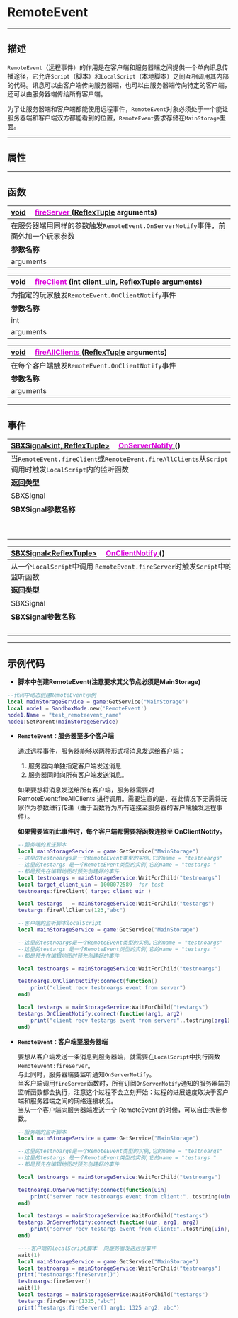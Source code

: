 # RemoteEvent
-----------------------------------------------------------------------------------------
## 描述
`RemoteEvent`（远程事件）的作用是在客户端和服务器端之间提供一个单向讯息传播途径，它允许`Script`（脚本）和`LocalScript`（本地脚本）之间互相调用其内部的代码。讯息可以由客户端传向服务器端，也可以由服务器端传向特定的客户端，还可以由服务器端传给所有客户端。

为了让服务器端和客户端都能使用远程事件，`RemoteEvent`对象必须处于一个能让服务器端和客户端双方都能看到的位置，`RemoteEvent`要求存储在`MainStorage`里面。

-----------------------------------------------------------------------------------------
## 属性

-----------------------------------------------------------------------------------------
## 函数

|<div style="width:500px">[void]() &emsp;[<font color="dd00dd">fireServer</font> ]() ([ReflexTuple]() arguments)</div>|<div style="width:100px"></div>|<div style="width:45px"></div>|<div style="width:400px"></div>|
|:---|:---|:---|:---|
|在服务器端用同样的参数触发`RemoteEvent.OnServerNotify`事件，前面外加一个玩家参数||||
|**参数名称**|**类别**|**默认**|**描述**|
|arguments|ReflexTuple|||


|<div style="width:500px">[void]() &emsp;[<font color="dd00dd">fireClient</font> ]() ([int]() client_uin, [ReflexTuple]() arguments)</div>|<div style="width:100px"></div>|<div style="width:45px"></div>|<div style="width:400px"></div>|
|:---|:---|:---|:---|
|为指定的玩家触发`RemoteEvent.OnClientNotify`事件||||
|**参数名称**|**类别**|**默认**|**描述**|
|int|client_uin|||
|arguments|ReflexTuple|||


|<div style="width:500px">[void]() &emsp;[<font color="dd00dd">fireAllClients</font> ]() ([ReflexTuple]() arguments)</div>|<div style="width:100px"></div>|<div style="width:45px"></div>|<div style="width:400px"></div>|
|:---|:---|:---|:---|
|在每个客户端触发`RemoteEvent.OnClientNotify`事件||||
|**参数名称**|**类别**|**默认**|**描述**|
|arguments|ReflexTuple|||

-----------------------------------------------------------------------------------------
## 事件


|<div style="width:500px">[SBXSignal\<int, ReflexTuple\>]() &emsp;[<font color="dd00dd">OnServerNotify</font> ]() ()</div>|<div style="width:100px"></div>|<div style="width:45px"></div>|<div style="width:400px"></div>|
|:---|:---|:---|:---|
|当`RemoteEvent.fireClient`或`RemoteEvent.fireAllClients`从`Script`调用时触发`LocalScript`内的监听函数||||
|**返回类型**|||**概要**|
|SBXSignal|||事件参数为（`int ReflexTuple`）|
|**SBXSignal参数名称**|**类别**|**默认**|**描述**|
||int|||
||ReflexTuple|||


|<div style="width:500px">[SBXSignal\<ReflexTuple\>]() &emsp;[<font color="dd00dd">OnClientNotify</font> ]() ()</div>|<div style="width:100px"></div>|<div style="width:45px"></div>|<div style="width:400px"></div>|
|:---|:---|:---|:---|
|从一个`LocalScript`中调用 `RemoteEvent.fireServer`时触发`Script`中的监听函数||||
|**返回类型**|||**概要**|
|SBXSignal|||事件参数为（`ReflexTuple`）|
|**SBXSignal参数名称**|**类别**|**默认**|**描述**|
||ReflexTuple|||


-----------------------------------------------------------------------------------------
## 示例代码

* **脚本中创建RemoteEvent(注意要求其父节点必须是MainStorage)**
```lua
--代码中动态创建RemoteEvent示例 
local mainStorageService = game:GetService("MainStorage")
local node1 = SandboxNode.new('RemoteEvent')
node1.Name = "test_remoteevent_name"
node1:SetParent(mainStorageService)
```

* **`RemoteEvent：`服务器至多个客户端**
	
	通过远程事件，服务器能够以两种形式将消息发送给客户端：
	1. 服务器向单独指定客户端发送消息
	2. 服务器同时向所有客户端发送消息。

	如果要想将消息发送给所有客户端，服务器需要对 RemoteEvent:fireAllClients 进行调用。需要注意的是，在此情况下无需将玩家作为参数进行传递（由于函数将为所有连接至服务器的客户端触发远程事件）。

  **如果需要监听此事件时，每个客户端都需要将函数连接至 OnClientNotify。**

	```lua
	--服务端的发送脚本
	local mainStorageService = game:GetService("MainStorage")
	--这里的testnoargs是一个RemoteEvent类型的实例,它的name = "testnoargs"
	--这里的testargs 是一个RemoteEvent类型的实例,它的name = "testargs "
	--都是预先在编辑地图时预先创建好的事件
	local testnoargs = mainStorageService:WaitForChild("testnoargs")
	local target_client_uin = 1000072589--for test
	testnoargs:fireClient( target_client_uin )

	local testargs   = mainStorageService:WaitForChild("testargs")
	testargs:fireAllClients(123,"abc")
	```

	```lua
	--客户端的监听脚本localScript
	local mainStorageService = game:GetService("MainStorage")

	--这里的testnoargs是一个RemoteEvent类型的实例,它的name = "testnoargs"
	--这里的testargs 是一个RemoteEvent类型的实例,它的name = "testargs "
	--都是预先在编辑地图时预先创建好的事件

	local testnoargs = mainStorageService:WaitForChild("testnoargs")

	testnoargs.OnClientNotify:connect(function()
	    print("client recv testnoargs event from server")
	end)

	local testargs = mainStorageService:WaitForChild("testargs")
	testargs.OnClientNotify:connect(function(arg1, arg2)
	    print("client recv testargs event from server:"..tostring(arg1)..tostring(arg2))
	end)
	```

* **`RemoteEvent：`客户端至服务器端**

	要想从客户端发送一条消息到服务器端，就需要在`LocalScript`中执行函数`RemoteEvent:fireServer`。<br>
	与此同时，服务器端要监听通知`OnServerNotify`。<br>
	当客户端调用`fireServer`函数时，所有订阅`OnServerNotify`通知的服务器端的监听函数都会执行，注意这个过程不会立刻开始：过程的进展速度取决于客户端和服务器端之间的网络连接状况。<br>
	当从一个客户端向服务器端发送一个 RemoteEvent 的时候，可以自由携带参数。

	```lua
	--服务端的监听脚本
	local mainStorageService = game:GetService("MainStorage")

	--这里的testnoargs是一个RemoteEvent类型的实例,它的name = "testnoargs"
	--这里的testargs 是一个RemoteEvent类型的实例,它的name = "testargs "
	--都是预先在编辑地图时预先创建好的事件

	local testnoargs = mainStorageService:WaitForChild("testnoargs")

	testnoargs.OnServerNotify:connect(function(uin)
	    print("server recv testnoargs event from client:"..tostring(uin))
	end)

	local testargs = mainStorageService:WaitForChild("testargs")
	testargs.OnServerNotify:connect(function(uin, arg1, arg2)
	    print("server recv testargs event from client:"..tostring(uin),  tostring(arg1),tostring(arg2))
	end)
	```

	```lua
	----客户端的localScript脚本  向服务器发送远程事件
	wait(1)
	local mainStorageService = game:GetService("MainStorage")
	local testnoargs = mainStorageService:WaitForChild("testnoargs")        
	print("testnoargs:fireServer()")
	testnoargs:fireServer()
	wait(1)
	local testargs = mainStorageService:WaitForChild("testargs")        
	testargs:fireServer(1325,"abc")
	print("testargs:fireServer() arg1: 1325 arg2: abc")
	```